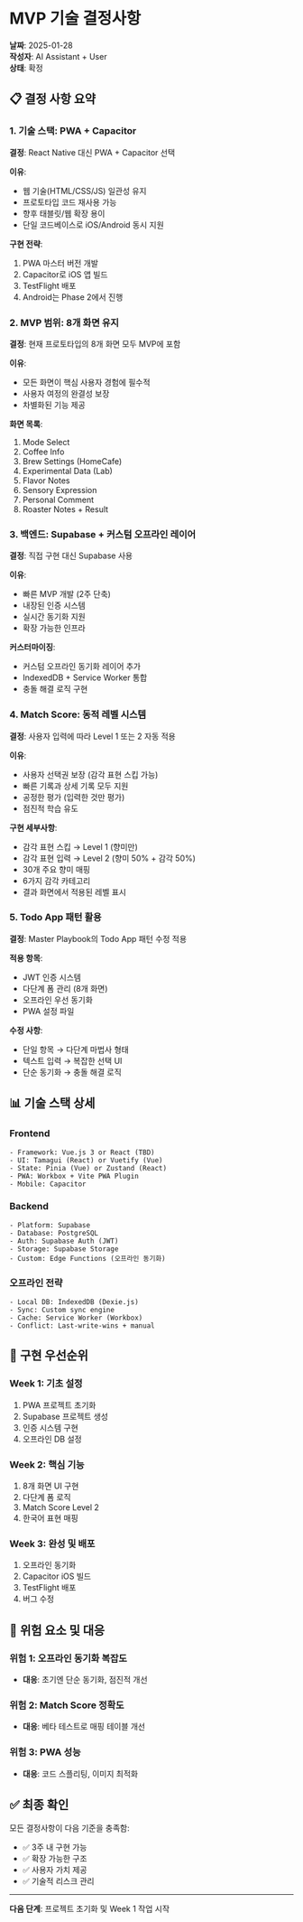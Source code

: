 # MVP 기술 결정사항

**날짜**: 2025-01-28  
**작성자**: AI Assistant + User  
**상태**: 확정

## 📋 결정 사항 요약

### 1. 기술 스택: PWA + Capacitor

**결정**: React Native 대신 PWA + Capacitor 선택

**이유**:

- 웹 기술(HTML/CSS/JS) 일관성 유지
- 프로토타입 코드 재사용 가능
- 향후 태블릿/웹 확장 용이
- 단일 코드베이스로 iOS/Android 동시 지원

**구현 전략**:

1. PWA 마스터 버전 개발
2. Capacitor로 iOS 앱 빌드
3. TestFlight 배포
4. Android는 Phase 2에서 진행

### 2. MVP 범위: 8개 화면 유지

**결정**: 현재 프로토타입의 8개 화면 모두 MVP에 포함

**이유**:

- 모든 화면이 핵심 사용자 경험에 필수적
- 사용자 여정의 완결성 보장
- 차별화된 기능 제공

**화면 목록**:

1. Mode Select
2. Coffee Info
3. Brew Settings (HomeCafe)
4. Experimental Data (Lab)
5. Flavor Notes
6. Sensory Expression
7. Personal Comment
8. Roaster Notes + Result

### 3. 백엔드: Supabase + 커스텀 오프라인 레이어

**결정**: 직접 구현 대신 Supabase 사용

**이유**:

- 빠른 MVP 개발 (2주 단축)
- 내장된 인증 시스템
- 실시간 동기화 지원
- 확장 가능한 인프라

**커스터마이징**:

- 커스텀 오프라인 동기화 레이어 추가
- IndexedDB + Service Worker 통합
- 충돌 해결 로직 구현

### 4. Match Score: 동적 레벨 시스템

**결정**: 사용자 입력에 따라 Level 1 또는 2 자동 적용

**이유**:

- 사용자 선택권 보장 (감각 표현 스킵 가능)
- 빠른 기록과 상세 기록 모두 지원
- 공정한 평가 (입력한 것만 평가)
- 점진적 학습 유도

**구현 세부사항**:

- 감각 표현 스킵 → Level 1 (향미만)
- 감각 표현 입력 → Level 2 (향미 50% + 감각 50%)
- 30개 주요 향미 매핑
- 6가지 감각 카테고리
- 결과 화면에서 적용된 레벨 표시

### 5. Todo App 패턴 활용

**결정**: Master Playbook의 Todo App 패턴 수정 적용

**적용 항목**:

- JWT 인증 시스템
- 다단계 폼 관리 (8개 화면)
- 오프라인 우선 동기화
- PWA 설정 파일

**수정 사항**:

- 단일 항목 → 다단계 마법사 형태
- 텍스트 입력 → 복잡한 선택 UI
- 단순 동기화 → 충돌 해결 로직

## 📊 기술 스택 상세

### Frontend

```
- Framework: Vue.js 3 or React (TBD)
- UI: Tamagui (React) or Vuetify (Vue)
- State: Pinia (Vue) or Zustand (React)
- PWA: Workbox + Vite PWA Plugin
- Mobile: Capacitor
```

### Backend

```
- Platform: Supabase
- Database: PostgreSQL
- Auth: Supabase Auth (JWT)
- Storage: Supabase Storage
- Custom: Edge Functions (오프라인 동기화)
```

### 오프라인 전략

```
- Local DB: IndexedDB (Dexie.js)
- Sync: Custom sync engine
- Cache: Service Worker (Workbox)
- Conflict: Last-write-wins + manual
```

## 🚀 구현 우선순위

### Week 1: 기초 설정

1. PWA 프로젝트 초기화
2. Supabase 프로젝트 생성
3. 인증 시스템 구현
4. 오프라인 DB 설정

### Week 2: 핵심 기능

1. 8개 화면 UI 구현
2. 다단계 폼 로직
3. Match Score Level 2
4. 한국어 표현 매핑

### Week 3: 완성 및 배포

1. 오프라인 동기화
2. Capacitor iOS 빌드
3. TestFlight 배포
4. 버그 수정

## 📝 위험 요소 및 대응

### 위험 1: 오프라인 동기화 복잡도

- **대응**: 초기엔 단순 동기화, 점진적 개선

### 위험 2: Match Score 정확도

- **대응**: 베타 테스트로 매핑 테이블 개선

### 위험 3: PWA 성능

- **대응**: 코드 스플리팅, 이미지 최적화

## ✅ 최종 확인

모든 결정사항이 다음 기준을 충족함:

- ✅ 3주 내 구현 가능
- ✅ 확장 가능한 구조
- ✅ 사용자 가치 제공
- ✅ 기술적 리스크 관리

---

**다음 단계**: 프로젝트 초기화 및 Week 1 작업 시작
